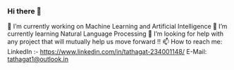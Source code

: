 ### Hi there 👋
🔭 I’m currently working on Machine Learning and Artificial Intelligence
🌱 I’m currently learning Natural Language Processing
🤔 I’m looking for help with any project that will mutually help us move forward !!
📫 How to reach me: LinkedIn :- https://www.linkedin.com/in/tathagat-234001148/
                    E-Mail: tathagat1@outlook.in

<!--
**tygertathagat/tygertathagat** is a ✨ _special_ ✨ repository because its `README.md` (this file) appears on your GitHub profile.

Here are some ideas to get you started:

- 🔭 I’m currently working on ...
- 🌱 I’m currently learning ...
- 👯 I’m looking to collaborate on ...
- 🤔 I’m looking for help with ...
- 💬 Ask me about ...
- 📫 How to reach me: ...
- 😄 Pronouns: ...
- ⚡ Fun fact: ...
-->

